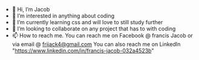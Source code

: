 - 👋 Hi, I’m Jacob 
- 👀 I’m interested in anything about coding
- 🌱 I’m currently learning css and will love to still study further
- 💞️ I’m looking to collaborate on any project that has to with coding
- 📫 How to reach me.
You can reach me on Facebook @ francis Jacob or via email @ frijack4@gmail.com
You can also reach me on LinkedIn "https://www.linkedin.com/in/francis-jacob-032a4523b"

<!---
Frixjay/Frixjay is a ✨ special ✨ repository because its `README.md` (this file) appears on your GitHub profile.
You can click the Preview link to take a look at your changes.
--->
